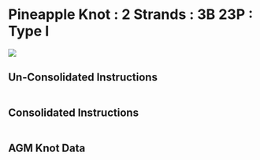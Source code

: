 # Pineapple Knot : 2 Strands : 3B 23P : Type I  

![](../assets/images/pk-cookbook/)


## Un-Consolidated Instructions

```

```

## Consolidated Instructions

```

```

## AGM Knot Data

```

```
